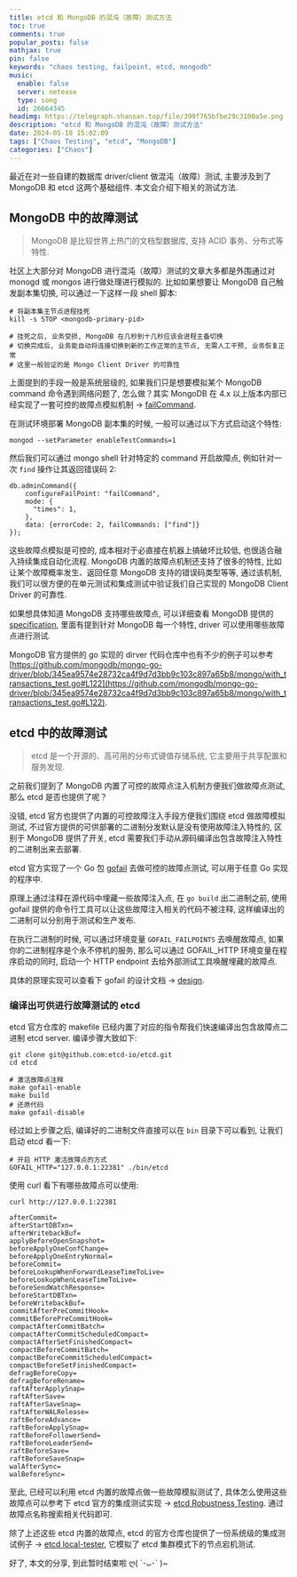 ```yaml
---
title: etcd 和 MongoDB 的混沌（故障）测试方法
toc: true
comments: true
popular_posts: false
mathjax: true
pin: false
keywords: "chaos testing, failpoint, etcd, mongodb"
music:
  enable: false
  server: netease
  type: song
  id: 26664345
headimg: https://telegraph.shansan.top/file/399f765bfbe29c3100a5e.png
description: "etcd 和 MongoDB 的混沌（故障）测试方法"
date: 2024-05-18 15:02:09
tags: ["Chaos Testing", "etcd", "MongoDB"]
categories: ["Chaos"]
---
```


最近在对一些自建的数据库 driver/client 做混沌（故障）测试, 主要涉及到了 MongoDB 和 etcd 这两个基础组件. 本文会介绍下相关的测试方法. 

## MongoDB 中的故障测试

> MongoDB 是比较世界上热门的文档型数据库, 支持 ACID 事务、分布式等特性. 

社区上大部分对 MongoDB 进行混沌（故障）测试的文章大多都是外围通过对 monogd 或 mongos 进行做处理进行模拟的. 比如如果想要让 MongoDB 自己触发副本集切换, 可以通过一下这样一段 shell 脚本: 

```shell
# 将副本集主节点进程挂死
kill -s STOP <mongodb-primary-pid>

# 挂死之后, 业务受损, MongoDB 在几秒到十几秒应该会进程主备切换
# 切换完成后, 业务能自动将连接切换到新的工作正常的主节点, 无需人工干预, 业务恢复正常
# 这里一般验证的是 Mongo Client Driver 的可靠性
```

上面提到的手段一般是系统层级的, 如果我们只是想要模拟某个 MongoDB command 命令遇到网络问题了, 怎么做？其实 MongoDB 在 4.x 以上版本内部已经实现了一套可控的故障点模拟机制 -> [failCommand](https://github.com/mongodb/mongo/wiki/The-failCommand-fail-point). 

在测试环境部署 MongoDB 副本集的时候, 一般可以通过以下方式启动这个特性: 

```shell
mongod --setParameter enableTestCommands=1
```

然后我们可以通过 mongo shell 针对特定的 command 开启故障点, 例如针对一次 `find` 操作让其返回错误码 2: 

```shell
db.adminCommand({
    configureFailPoint: "failCommand",
    mode: {
      "times": 1,
    },
    data: {errorCode: 2, failCommands: ["find"]}
});
```

这些故障点模拟是可控的, 成本相对于必直接在机器上搞破坏比较低, 也很适合融入持续集成自动化流程. MongoDB 内置的故障点机制还支持了很多的特性, 比如让某个故障概率发生、返回任意 MongoDB 支持的错误码类型等等, 通过该机制, 我们可以很方便的在单元测试和集成测试中验证我们自己实现的 MongoDB Client Driver 的可靠性. 

如果想具体知道 MongoDB 支持哪些故障点, 可以详细查看 MongoDB 提供的 [specification](https://github.com/mongodb/specifications), 里面有提到针对 MongoDB 每一个特性, driver 可以使用哪些故障点进行测试. 

MongoDB 官方提供的 go 实现的 dirver 代码仓库中也有不少的例子可以参考 [https://github.com/mongodb/mongo-go-driver/blob/345ea9574e28732ca4f9d7d3bb9c103c897a65b8/mongo/with_transactions_test.go#L122](https://github.com/mongodb/mongo-go-driver/blob/345ea9574e28732ca4f9d7d3bb9c103c897a65b8/mongo/with_transactions_test.go#L122). 

## etcd 中的故障测试

> etcd 是一个开源的、高可用的分布式键值存储系统, 它主要用于共享配置和服务发现. 

之前我们提到了 MongoDB 内置了可控的故障点注入机制方便我们做故障点测试, 那么 etcd 是否也提供了呢？

没错, etcd 官方也提供了内置的可控故障注入手段方便我们围绕 etcd 做故障模拟测试, 不过官方提供的可供部署的二进制分发默认是没有使用故障注入特性的, 区别于 MongoDB 提供了开关, etcd 需要我们手动从源码编译出包含故障注入特性的二进制出来去部署. 

etcd 官方实现了一个 Go 包 [gofail](https://github.com/etcd-io/gofail) 去做可控的故障点测试, 可以用于任意 Go 实现的程序中. 

原理上通过注释在源代码中埋藏一些故障注入点, 在 `go build` 出二进制之前, 使用 gofail 提供的命令行工具可以让这些故障注入相关的代码不被注释, 这样编译出的二进制可以分别用于测试和生产发布. 

在执行二进制的时候, 可以通过环境变量 `GOFAIL_FAILPOINTS` 去唤醒故障点, 如果你的二进制程序是个永不停机的服务, 那么可以通过 GOFAIL_HTTP 环境变量在程序启动的同时, 启动一个 HTTP endpoint 去给外部测试工具唤醒埋藏的故障点. 

具体的原理实现可以查看下 gofail 的设计文档 -> [design](https://github.com/etcd-io/gofail/blob/master/doc/design.md). 


### 编译出可供进行故障测试的 etcd

etcd 官方仓库的 makefile 已经内置了对应的指令帮我们快速编译出包含故障点二进制 etcd server. 编译步骤大致如下: 

```shell
git clone git@github.com:etcd-io/etcd.git
cd etcd

# 激活故障点注释
make gofail-enable
make build
# 还原代码
make gofail-disable
```

经过如上步骤之后, 编译好的二进制文件直接可以在 `bin` 目录下可以看到, 让我们启动 etcd 看一下:

```shell
# 开启 HTTP 激活故障点的方式
GOFAIL_HTTP="127.0.0.1:22381" ./bin/etcd
```

使用 curl 看下有哪些故障点可以使用: 

```shell
curl http://127.0.0.1:22381

afterCommit=
afterStartDBTxn=
afterWritebackBuf=
applyBeforeOpenSnapshot=
beforeApplyOneConfChange=
beforeApplyOneEntryNormal=
beforeCommit=
beforeLookupWhenForwardLeaseTimeToLive=
beforeLookupWhenLeaseTimeToLive=
beforeSendWatchResponse=
beforeStartDBTxn=
beforeWritebackBuf=
commitAfterPreCommitHook=
commitBeforePreCommitHook=
compactAfterCommitBatch=
compactAfterCommitScheduledCompact=
compactAfterSetFinishedCompact=
compactBeforeCommitBatch=
compactBeforeCommitScheduledCompact=
compactBeforeSetFinishedCompact=
defragBeforeCopy=
defragBeforeRename=
raftAfterApplySnap=
raftAfterSave=
raftAfterSaveSnap=
raftAfterWALRelease=
raftBeforeAdvance=
raftBeforeApplySnap=
raftBeforeFollowerSend=
raftBeforeLeaderSend=
raftBeforeSave=
raftBeforeSaveSnap=
walAfterSync=
walBeforeSync=
```

至此, 已经可以利用 etcd 内置的故障点做一些故障模拟测试了, 具体怎么使用这些故障点可以参考下 etcd 官方的集成测试实现 -> [etcd Robustness Testing](https://github.com/etcd-io/etcd/tree/main/tests/robustness). 通过故障点名称搜索相关代码即可. 

除了上述这些 etcd 内置的故障点, etcd 的官方仓库也提供了一份系统级的集成测试例子 -> [etcd local-tester](https://github.com/etcd-io/etcd/tree/main/tools/local-tester), 它模拟了 etcd 集群模式下的节点宕机测试. 

好了, 本文的分享, 到此暂时结束啦 ღ( ´･ᴗ･` )~
